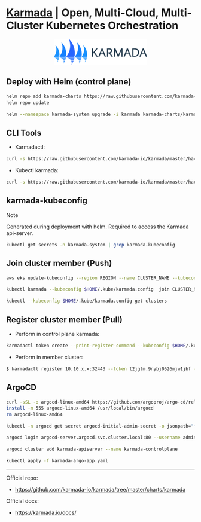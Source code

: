 # [Karmada](https://karmada.io/) | Open, Multi-Cloud, Multi-Cluster Kubernetes Orchestration

<p align="center"><img src="https://github.com/karmada-io/karmada/blob/master/docs/images/Karmada-logo-horizontal-color.png" width="250" alt="karmada"></p>

## Deploy with Helm (control plane)

```sh
helm repo add karmada-charts https://raw.githubusercontent.com/karmada-io/karmada/master/charts
helm repo update
```
```sh
helm --namespace karmada-system upgrade -i karmada karmada-charts/karmada --version=1.9.0 --create-namespace --values karmada-values.yaml
```

## CLI Tools

- Karmadactl:

```sh
curl -s https://raw.githubusercontent.com/karmada-io/karmada/master/hack/install-cli.sh | bash
```

- Kubectl karmada:

```sh
curl -s https://raw.githubusercontent.com/karmada-io/karmada/master/hack/install-cli.sh | bash -s kubectl-karmada
```

## karmada-kubeconfig

> [!NOTE]
> Generated during deployment with helm. Required to access the Karmada api-server. 

```sh
kubectl get secrets -n karmada-system | grep karmada-kubeconfig
```

## Join cluster member (Push)

```sh
aws eks update-kubeconfig --region REGION --name CLUSTER_NAME --kubeconfig $HOME/.kube/CLUSTER_NAME.config
```
```sh
kubectl karmada --kubeconfig $HOME/.kube/karmada.config  join CLUSTER_NAME --cluster-kubeconfig=$HOME/.kube/CLUSTER_NAME.config
```
```sh
kubectl --kubeconfig $HOME/.kube/karmada.config get clusters
```

## Register cluster member (Pull)

- Perform in control plane karmada:

```sh
karmadactl token create --print-register-command --kubeconfig $HOME/.kube/karmada.config
```

- Perform in member cluster:

```sh
$ karmadactl register 10.10.x.x:32443 --token t2jgtm.9nybj0526mjw1jbf --discovery-token-ca-cert-hash sha256:f5a5a43869bb44577dba582e794c3e3750f2050d62f1b1dc80fd3d6a371b6ed4
```

## ArgoCD

```sh
curl -sSL -o argocd-linux-amd64 https://github.com/argoproj/argo-cd/releases/latest/download/argocd-linux-amd64
install -m 555 argocd-linux-amd64 /usr/local/bin/argocd
rm argocd-linux-amd64
```
```sh
kubectl -n argocd get secret argocd-initial-admin-secret -o jsonpath="{.data.password}" | base64 -d; echo
```
```sh
argocd login argocd-server.argocd.svc.cluster.local:80 --username admin
```
```sh
argocd cluster add karmada-apiserver --name karmada-controlplane
```
```sh
kubectl apply -f karmada-argo-app.yaml
``` 

---

Official repo:
- https://github.com/karmada-io/karmada/tree/master/charts/karmada

Official docs:
- https://karmada.io/docs/